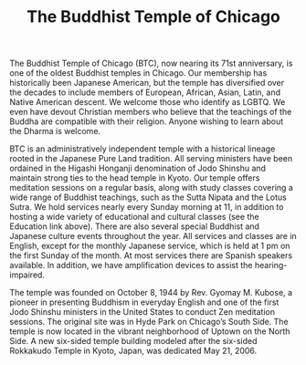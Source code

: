 ﻿---
layout : post
title : The Buddhist Temple of Chicago
category : buddhist
thumb : https://buddhisttemplechicago.files.wordpress.com/2015/05/image_hondowide.jpg?w=300
banner : 
website : http://buddhisttemplechicago.org
location : Chicago, IL 
tags : 60640
donation : http://buddhisttemplechicago.org/contribute/
google-map : https://www.google.co.in/maps/place/buddhist+temple+of+chicago/@41.9669883,-87.6593578,15z/data=!4m2!3m1!1s0x0:0xad7bdbc79d736ea7?sa=X&ved=0CJ4BEPwSMA9qFQoTCPiUn_2C08cCFU2Ojgod9_cDiQ
---

The Buddhist Temple of Chicago (BTC), now nearing its 71st anniversary, is one of the oldest Buddhist temples in Chicago. Our membership has historically been Japanese American, but the temple has diversified over the decades to include members of European, African, Asian, Latin, and Native American descent. We welcome those who identify as LGBTQ. We even have devout Christian members who believe that the teachings of the Buddha are compatible with their religion. Anyone wishing to learn about the Dharma is welcome.

BTC is an administratively independent temple with a historical lineage rooted in the Japanese Pure Land tradition. All serving ministers have been ordained in the Higashi Honganji denomination of Jodo Shinshu and maintain strong ties to the head temple in Kyoto. Our temple offers meditation sessions on a regular basis, along with study classes covering a wide range of Buddhist teachings, such as the Sutta Nipata and the Lotus Sutra. We hold services nearly every Sunday morning at 11, in addition to hosting a wide variety of educational and cultural classes (see the Education link above). There are also several special Buddhist and Japanese culture events throughout the year. All services and classes are in English, except for the monthly Japanese service, which is held at 1 pm on the first Sunday of the month. At most services there are Spanish speakers available. In addition, we have amplification devices to assist the hearing-impaired.

The temple was founded on October 8, 1944 by Rev. Gyomay M. Kubose, a pioneer in presenting Buddhism in everyday English and one of the first Jodo Shinshu ministers in the United States to conduct Zen meditation sessions. The original site was in Hyde Park on Chicago’s South Side. The temple is now located in the vibrant neighborhood of Uptown on the North Side. A new six-sided temple building modeled after the six-sided Rokkakudo Temple in Kyoto, Japan, was dedicated May 21, 2006.